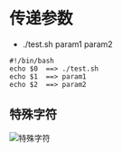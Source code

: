 # 传递参数
  - ./test.sh param1 param2
```
#!/bin/bash
echo $0  ==> ./test.sh
echo $1  ==> param1
echo $2  ==> param2
```
## 特殊字符
  ![特殊字符](/img/shell-params.png)